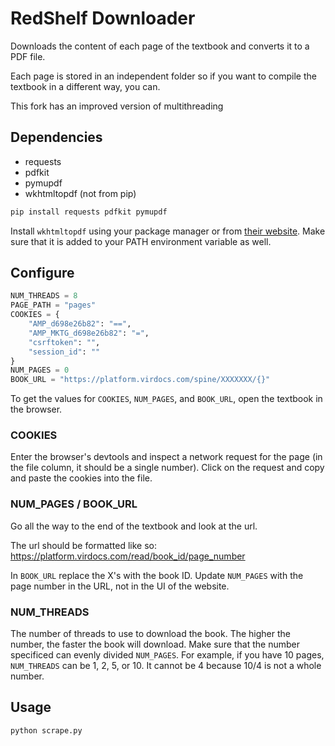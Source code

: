# RedShelf Downloader

Downloads the content of each page of the textbook and converts it to a PDF file.

Each page is stored in an independent folder so if you want to compile the textbook in a different way, you can.

This fork has an improved version of multithreading

## Dependencies

- requests
- pdfkit
- pymupdf
- wkhtmltopdf (not from pip)

```sh
pip install requests pdfkit pymupdf
```

Install `wkhtmltopdf` using your package manager or from [their website](https://wkhtmltopdf.org/downloads.html). Make sure that it is added to your PATH environment variable as well.

## Configure

```py
NUM_THREADS = 8
PAGE_PATH = "pages"
COOKIES = {
    "AMP_d698e26b82": "==",
    "AMP_MKTG_d698e26b82": "=",
    "csrftoken": "",
    "session_id": ""
}
NUM_PAGES = 0
BOOK_URL = "https://platform.virdocs.com/spine/XXXXXXX/{}"
```

To get the values for `COOKIES`, `NUM_PAGES`, and `BOOK_URL`, open the textbook in the browser.

### COOKIES

Enter the browser's devtools and inspect a network request for the page (in the file column, it should be a single number). Click on the request and copy and paste the cookies into the file.

### NUM_PAGES / BOOK_URL

Go all the way to the end of the textbook and look at the url.

The url should be formatted like so:
https://platform.virdocs.com/read/book_id/page_number

In `BOOK_URL` replace the X's with the book ID. Update `NUM_PAGES` with the page number in the URL, not in the UI of the website.

### NUM_THREADS

The number of threads to use to download the book. The higher the number, the faster the book will download. Make sure that the number specificed can evenly divided `NUM_PAGES`. For example, if you have 10 pages, `NUM_THREADS` can be 1, 2, 5, or 10. It cannot be 4 because 10/4 is not a whole number.

## Usage

```sh
python scrape.py
```
